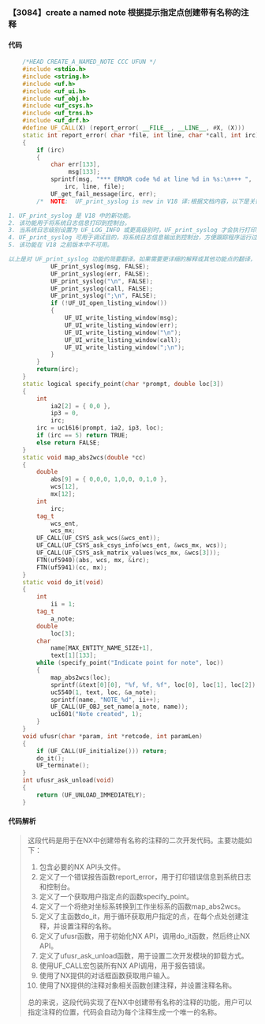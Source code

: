 ### 【3084】create a named note 根据提示指定点创建带有名称的注释

#### 代码

```cpp
    /*HEAD CREATE_A_NAMED_NOTE CCC UFUN */  
    #include <stdio.h>  
    #include <string.h>  
    #include <uf.h>  
    #include <uf_ui.h>  
    #include <uf_obj.h>  
    #include <uf_csys.h>  
    #include <uf_trns.h>  
    #include <uf_drf.h>  
    #define UF_CALL(X) (report_error( __FILE__, __LINE__, #X, (X)))  
    static int report_error( char *file, int line, char *call, int irc)  
    {  
        if (irc)  
        {  
            char err[133],  
                 msg[133];  
            sprintf(msg, "*** ERROR code %d at line %d in %s:\n+++ ",  
                irc, line, file);  
            UF_get_fail_message(irc, err);  
        /*  NOTE:  UF_print_syslog is new in V18 译:根据文档内容，以下是关键点的翻译：

1. UF_print_syslog 是 V18 中的新功能。
2. 该功能用于将系统日志信息打印到控制台。
3. 当系统日志级别设置为 UF_LOG_INFO 或更高级别时，UF_print_syslog 才会执行打印操作。
4. UF_print_syslog 可用于调试目的，将系统日志信息输出到控制台，方便跟踪程序运行过程中的日志信息。
5. 该功能在 V18 之前版本中不可用。

以上是对 UF_print_syslog 功能的简要翻译。如果需要更详细的解释或其他功能点的翻译，请告诉我。 */  
            UF_print_syslog(msg, FALSE);  
            UF_print_syslog(err, FALSE);  
            UF_print_syslog("\n", FALSE);  
            UF_print_syslog(call, FALSE);  
            UF_print_syslog(";\n", FALSE);  
            if (!UF_UI_open_listing_window())  
            {  
                UF_UI_write_listing_window(msg);  
                UF_UI_write_listing_window(err);  
                UF_UI_write_listing_window("\n");  
                UF_UI_write_listing_window(call);  
                UF_UI_write_listing_window(";\n");  
            }  
        }  
        return(irc);  
    }  
    static logical specify_point(char *prompt, double loc[3])  
    {  
        int  
            ia2[2] = { 0,0 },  
            ip3 = 0,  
            irc;  
        irc = uc1616(prompt, ia2, ip3, loc);  
        if (irc == 5) return TRUE;  
        else return FALSE;  
    }  
    static void map_abs2wcs(double *cc)  
    {  
        double  
            abs[9] = { 0,0,0, 1,0,0, 0,1,0 },  
            wcs[12],  
            mx[12];  
        int  
            irc;  
        tag_t  
            wcs_ent,  
            wcs_mx;  
        UF_CALL(UF_CSYS_ask_wcs(&wcs_ent));  
        UF_CALL(UF_CSYS_ask_csys_info(wcs_ent, &wcs_mx, wcs));  
        UF_CALL(UF_CSYS_ask_matrix_values(wcs_mx, &wcs[3]));  
        FTN(uf5940)(abs, wcs, mx, &irc);  
        FTN(uf5941)(cc, mx);  
    }  
    static void do_it(void)  
    {  
        int  
            ii = 1;  
        tag_t  
            a_note;  
        double  
            loc[3];  
        char  
            name[MAX_ENTITY_NAME_SIZE+1],  
            text[1][133];  
        while (specify_point("Indicate point for note", loc))  
        {  
            map_abs2wcs(loc);  
            sprintf(&text[0][0], "%f, %f, %f", loc[0], loc[1], loc[2]);  
            uc5540(1, text, loc, &a_note);  
            sprintf(name, "NOTE_%d", ii++);  
            UF_CALL(UF_OBJ_set_name(a_note, name));  
            uc1601("Note created", 1);  
        }  
    }  
    void ufusr(char *param, int *retcode, int paramLen)  
    {  
        if (UF_CALL(UF_initialize())) return;  
        do_it();  
        UF_terminate();  
    }  
    int ufusr_ask_unload(void)  
    {  
        return (UF_UNLOAD_IMMEDIATELY);  
    }

```

#### 代码解析

> 这段代码是用于在NX中创建带有名称的注释的二次开发代码。主要功能如下：
>
> 1. 包含必要的NX API头文件。
> 2. 定义了一个错误报告函数report_error，用于打印错误信息到系统日志和控制台。
> 3. 定义了一个获取用户指定点的函数specify_point。
> 4. 定义了一个将绝对坐标系转换到工作坐标系的函数map_abs2wcs。
> 5. 定义了主函数do_it，用于循环获取用户指定的点，在每个点处创建注释，并设置注释的名称。
> 6. 定义了ufusr函数，用于初始化NX API，调用do_it函数，然后终止NX API。
> 7. 定义了ufusr_ask_unload函数，用于设置二次开发模块的卸载方式。
> 8. 使用UF_CALL宏包装所有NX API调用，用于报告错误。
> 9. 使用了NX提供的对话框函数获取用户输入。
> 10. 使用了NX提供的注释对象相关函数创建注释，并设置注释名称。
>
> 总的来说，这段代码实现了在NX中创建带有名称的注释的功能，用户可以指定注释的位置，代码会自动为每个注释生成一个唯一的名称。
>
